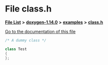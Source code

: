 

# File class.h

[**File List**](files.md) **>** [**doxygen-1.14.0**](dir_9d5bad020669189c90cda983471be5d0.md) **>** [**examples**](dir_8400fc686cf1eec637c6139505ac43d7.md) **>** [**class.h**](class_8h.md)

[Go to the documentation of this file](class_8h.md)


```C++
/* A dummy class */

class Test
{
};

```



